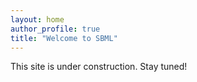 ```yaml
---
layout: home
author_profile: true
title: "Welcome to SBML"
---
```


This site is under construction. Stay tuned!

